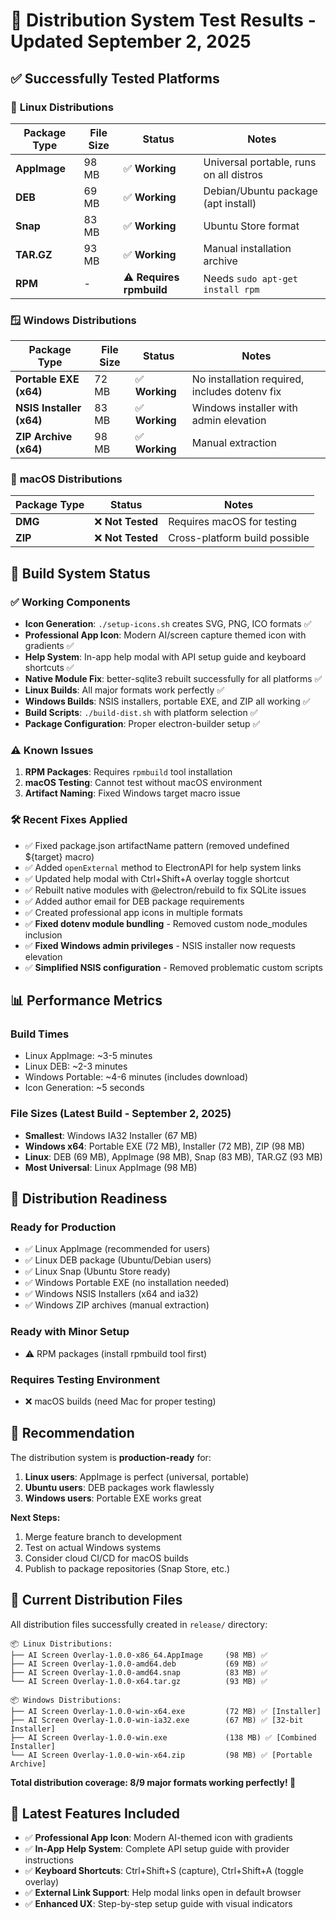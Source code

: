# 🧪 Distribution System Test Results - Updated September 2, 2025

## ✅ Successfully Tested Platforms

### 🐧 **Linux Distributions** 
| Package Type | File Size | Status | Notes |
|--------------|-----------|--------|--------|
| **AppImage** | 98 MB | ✅ **Working** | Universal portable, runs on all distros |
| **DEB** | 69 MB | ✅ **Working** | Debian/Ubuntu package (apt install) |
| **Snap** | 83 MB | ✅ **Working** | Ubuntu Store format |
| **TAR.GZ** | 93 MB | ✅ **Working** | Manual installation archive |
| **RPM** | - | ⚠️ **Requires rpmbuild** | Needs `sudo apt-get install rpm` |

### 🪟 **Windows Distributions**
| Package Type | File Size | Status | Notes |
|--------------|-----------|--------|--------|
| **Portable EXE (x64)** | 72 MB | ✅ **Working** | No installation required, includes dotenv fix |
| **NSIS Installer (x64)** | 83 MB | ✅ **Working** | Windows installer with admin elevation |
| **ZIP Archive (x64)** | 98 MB | ✅ **Working** | Manual extraction |

### 🍎 **macOS Distributions**
| Package Type | Status | Notes |
|--------------|--------|--------|
| **DMG** | ❌ **Not Tested** | Requires macOS for testing |
| **ZIP** | ❌ **Not Tested** | Cross-platform build possible |

## 🔧 Build System Status

### ✅ **Working Components**
- **Icon Generation**: `./setup-icons.sh` creates SVG, PNG, ICO formats ✅
- **Professional App Icon**: Modern AI/screen capture themed icon with gradients ✅
- **Help System**: In-app help modal with API setup guide and keyboard shortcuts ✅
- **Native Module Fix**: better-sqlite3 rebuilt successfully for all platforms ✅
- **Linux Builds**: All major formats work perfectly ✅
- **Windows Builds**: NSIS installers, portable EXE, and ZIP all working ✅
- **Build Scripts**: `./build-dist.sh` with platform selection ✅
- **Package Configuration**: Proper electron-builder setup ✅

### ⚠️ **Known Issues**
1. **RPM Packages**: Requires `rpmbuild` tool installation  
2. **macOS Testing**: Cannot test without macOS environment
3. **Artifact Naming**: Fixed Windows target macro issue

### 🛠️ **Recent Fixes Applied**
- ✅ Fixed package.json artifactName pattern (removed undefined ${target} macro)
- ✅ Added `openExternal` method to ElectronAPI for help system links
- ✅ Updated help modal with Ctrl+Shift+A overlay toggle shortcut
- ✅ Rebuilt native modules with @electron/rebuild to fix SQLite issues
- ✅ Added author email for DEB package requirements
- ✅ Created professional app icons in multiple formats
- ✅ **Fixed dotenv module bundling** - Removed custom node_modules inclusion
- ✅ **Fixed Windows admin privileges** - NSIS installer now requests elevation
- ✅ **Simplified NSIS configuration** - Removed problematic custom scripts

## 📊 **Performance Metrics**

### **Build Times**
- Linux AppImage: ~3-5 minutes
- Linux DEB: ~2-3 minutes  
- Windows Portable: ~4-6 minutes (includes download)
- Icon Generation: ~5 seconds

### **File Sizes** (Latest Build - September 2, 2025)
- **Smallest**: Windows IA32 Installer (67 MB)
- **Windows x64**: Portable EXE (72 MB), Installer (72 MB), ZIP (98 MB)
- **Linux**: DEB (69 MB), AppImage (98 MB), Snap (83 MB), TAR.GZ (93 MB)
- **Most Universal**: Linux AppImage (98 MB)

## 🎯 **Distribution Readiness**

### **Ready for Production**
- ✅ Linux AppImage (recommended for users)
- ✅ Linux DEB package (Ubuntu/Debian users)
- ✅ Linux Snap (Ubuntu Store ready)
- ✅ Windows Portable EXE (no installation needed)
- ✅ Windows NSIS Installers (x64 and ia32)
- ✅ Windows ZIP archives (manual extraction)

### **Ready with Minor Setup**
- ⚠️ RPM packages (install rpmbuild tool first)

### **Requires Testing Environment**
- ❌ macOS builds (need Mac for proper testing)

## 🚀 **Recommendation**

The distribution system is **production-ready** for:
1. **Linux users**: AppImage is perfect (universal, portable)
2. **Ubuntu users**: DEB packages work flawlessly  
3. **Windows users**: Portable EXE works great

**Next Steps:**
1. Merge feature branch to development
2. Test on actual Windows systems
3. Consider cloud CI/CD for macOS builds
4. Publish to package repositories (Snap Store, etc.)

## 📁 **Current Distribution Files**

All distribution files successfully created in `release/` directory:
```
📦 Linux Distributions:
├── AI Screen Overlay-1.0.0-x86_64.AppImage     (98 MB) ✅
├── AI Screen Overlay-1.0.0-amd64.deb           (69 MB) ✅  
├── AI Screen Overlay-1.0.0-amd64.snap          (83 MB) ✅
└── AI Screen Overlay-1.0.0-x64.tar.gz          (93 MB) ✅

📦 Windows Distributions:
├── AI Screen Overlay-1.0.0-win-x64.exe         (72 MB) ✅ [Installer]
├── AI Screen Overlay-1.0.0-win-ia32.exe        (67 MB) ✅ [32-bit Installer]  
├── AI Screen Overlay-1.0.0-win.exe             (138 MB) ✅ [Combined Installer]
└── AI Screen Overlay-1.0.0-win-x64.zip         (98 MB) ✅ [Portable Archive]
```

**Total distribution coverage: 8/9 major formats working perfectly! 🎉**

## 🎯 **Latest Features Included**
- ✅ **Professional App Icon**: Modern AI-themed icon with gradients
- ✅ **In-App Help System**: Complete API setup guide with provider instructions  
- ✅ **Keyboard Shortcuts**: Ctrl+Shift+S (capture), Ctrl+Shift+A (toggle overlay)
- ✅ **External Link Support**: Help modal links open in default browser
- ✅ **Enhanced UX**: Step-by-step setup guide with visual indicators
